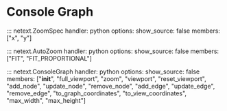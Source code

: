 # Console Graph

::: netext.ZoomSpec
    handler: python
    options:
      show_source: false
      members: ["x", "y"]

::: netext.AutoZoom
    handler: python
    options:
      show_source: false
      members: ["FIT", "FIT_PROPORTIONAL"]


::: netext.ConsoleGraph
    handler: python
    options:
      show_source: false
      members: ["__init__", "full_viewport", "zoom", "viewport", "reset_viewport", "add_node", "update_node", "remove_node", "add_edge", "update_edge", "remove_edge", "to_graph_coordinates", "to_view_coordinates", "max_width", "max_height"]

